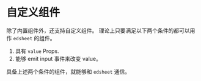 # 自定义组件
除了内置组件外，还支持自定义组件。
理论上只要满足以下两个条件的都可以用作 `edsheet` 的组件。

1. 具有 `value` Props.
2. 能够 emit input 事件来改变 value。 
 
具备上述两个条件的组件，就能够和 `edsheet` 通信。

<code-previewer demoPath="feature/CustomeComponent" :collapsed="false"/>
